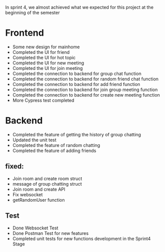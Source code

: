 In sprint 4, we almost achieved what we expected for this project at the beginning of the semester

# Frontend
- Some new design for mainhome
- Completed the UI for friend
- Completed the UI for hot topic
- Completed the UI for new meeting
- Completed the UI for join meeting
- Completed the connection to backend for group chat function
- Completed the connection to backend for random friend chat function
- Completed the connection to backend for add friend function
- Completed the connection to backend for join group meeting function
- Completed the connection to backend for create new meeting function
- More Cypress test completed 
 
# Backend
- Completed the feature of getting the history of group chatting 
- Updated the unit test
- Completed the feature of random chatting
- Completed the feature of adding friends

## fixed:
- Join room and create room struct
- message of group chatting struct
- Join room and create API
- Fix websocket
- getRandomUser function

## Test
- Done Websocket Test
- Done Postman Test for new features
- Completed unit tests for new functions development in the Sprint4 Stage

